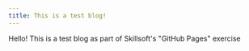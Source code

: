 ```yaml
---
title: This is a test blog!
---
```


Hello! This is a test blog as part of Skillsoft's "GitHub Pages" exercise
